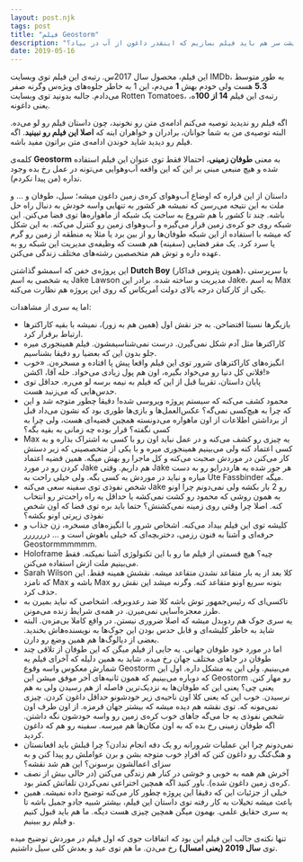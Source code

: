```yaml
---
layout: post.njk
tags: post
title: "فیلم Geostorm"
description: "یا خود خدا. هالیوود جان. برادر. پسر گل. این چه کاریه؟ چرا توی بیشتر فیلم‌هات باید کلیشه وجود داشته باشه؟ اصن چرا پشت سر هم باید فیلم بسازیم که اینقدر داغون از آب در بیاد؟ Geostorm رو دیدم و از کرده‌ی خود دلداغم. برادرا و خواهرا. نبینید. گفته باشم."
date: 2019-05-16
---
```


این فیلم، محصول سال 2017س. رتبه‌ی این فیلم توی وبسایت IMDb، به طور متوسط **5.3** هست ولی خودم بهش **1** می‌دم، این 1 به خاطر جلوه‌های ویژه‌س وگرنه صفر می‌دادم. جالبه بدونید توی وبسایت Rotten Tomatoes، رتبه‌ی این فیلم **14 از 100**ه، یعنی داغونه.

اگه فیلم رو ندیدید توصیه می‌کنم ادامه‌ی متن رو نخونید، چون داستان فیلم رو لو می‌ده. البته توصیه‌ی من به شما جوانان، برادران و خواهران اینه که **اصلا این فیلم رو نبینید**. اگه فیلم رو دیدید شاید خوندن ادامه‌ی متن براتون مفید باشه.

کلمه‌ی **Geostorm** به معنی **طوفان زمینی**، احتمالا فقط توی عنوان این فیلم استفاده شده و هیچ منبعی مبنی بر این که این واقعه آب‌وهوایی می‌تونه در عمل رخ بده وجود نداره (من پیدا نکردم).

داستان از این قراره که اوضاع آب‌وهوای کره‌ی زمین داغون میشه؛ سیل، طوفان و ... و ملت به این نتیجه می‌رسن که نمیشه هر کشور به تنهایی واسه خودش به دنبال راه حل باشه. چند تا کشور با هم شروع به ساخت یک شبکه از ماهواره‌ها توی فضا می‌کنن. این شبکه روی جو کره‌ی زمین قرار می‌گیره و آب‌وهوای زمین رو کنترل می‌کنه. به این شکل که میشه با استفاده از این شبکه طوفان‌ها رو از بین برد یا مثلا یه منطقه از زمین رو گرم یا سرد کرد. یک مقر فضایی (سفینه) هم هست که وظیفه‌ی مدیریت این شبکه رو به عهده داره و توش هم متخصصین رشته‌های مختلف زندگی می‌کنن.

این پروژه‌ی خفن که اسمشو گذاشتن **Dutch Boy** (همون پتروس فداکار)، با سرپرستی یه شخصی به اسم Jake Lawson مدیریت و ساخته شده. برادر این Jake، به اسم Max یکی از کارکنان درجه بالای دولت آمریکاس که روی این پروژه هم نظارت می‌کنه.

اما یه سری از مشاهدات:

*   بازیگرها نسبتا افتضاحن. به جز نقش اول (همین هم به زور)، نمیشه با بقیه کاراکترها ارتباط برقرار کرد.
*   کاراکترها مثل آدم شکل نمی‌گیرن. درست نمی‌شناسیمشون. فیلم همینجوری میره جلو بدون این که بعضیا رو دقیقا بشناسیم.
*   انگیزه‌های کاراکترهای شرور توی این فیلم واقعا پیش پا افتاده و مسخره‌ن. «خوب فلانی کل دنیا رو می‌خواد بگیره، اون هم پول زیادی می‌خواد. حله آقا، اکشن!»
*   پایان داستان، تقریبا قبل از این که فیلم به نیمه برسه لو می‌ره. حداقل توی حدس‌هایی که می‌زنید هست.
*   محمود کشف می‌کنه که سیستم پروژه ویروسی شده! دقیقا چطور متوجه شد و این که چرا به هیچ‌کسی نمی‌گه؟ عکس‌العمل‌ها و بازی‌ها طوری بود که نشون می‌داد قبل از برداشتن اطلاعات از اون ماهواره می‌دونسته همچین قضیه‌ای هست، ولی چرا به کسی نگفته؟ قرار بوده چه زمانی به بقیه بگه؟
*   Max یه چیزی رو کشف می‌کنه و در عمل نباید اون رو با کسی به اشتراک بذاره و به کسی اعتماد کنه ولی می‌بینیم همینجوری میره و با یکی از متخصصینی که زیر دستش کار می‌کنن در موردش صحبت می‌کنه و کل ماجرا رو بهش میگه. همین قضیه اعتماد کردن رو در مورد Jake هم داریم. وقتی Jake هر جور شده یه هارددرایو رو به دست میاره و نباید در موردش به کسی بگه. ولی خیلی راحت به Ute Fassbinder میگه.
*   شخص نفوذی توی سفینه سعی می‌کنه Jake رو 2 بار بکشه ولی نمی‌دونم چرا اونو به همون روشی که محمود رو کشت نمی‌کشه یا حداقل یه راه راحت‌تر رو انتخاب کنه. اصلا چرا وقتی روی زمینه نمی‌کشنش؟ حتما باید بره توی فضا که اون شخص نفوذی زپرتی اونو بکشه؟
*   کلیشه توی این فیلم بیداد می‌کنه. اشخاص شرور با انگیزه‌های مسخره، زن جذاب و حرفه‌ای و آشنا به فنون رزمی، دختربچه‌ای که خیلی باهوش است و ... درررررر Geostormmmmmm.
*   Holoframe چیه؟ هیچ قسمتی از فیلم ما رو با این تکنولوژی آشنا نمیکنه. فقط می‌بینیم ملت ازش استفاده می‌کنن.
*   Sarah Wilson کلا بعد از یه بار متقاعد نشدن متقاعد میشه. نقشش همینه فقط. این که نامزد Max باشه و Max بتونه سریع اونو متقاعد کنه. وگرنه میشد این نقش رو حذف کرد.
*   تاکسی‌ای که رئیس‌جمهور توش باشه کلا ضد رعدوبرقه. اشخاصی که نباید بمیرن به طرز معجزه‌آسایی نمی‌میرن. در همه‌ی شرایط زنده می‌مونن.
*   یه سری جوک هم ردوبدل میشه که اصلا ضروری نیستن. در واقع کاملا بی‌مزه‌ن. البته شاید به خاطر کلیشه‌ای و قابل حدس بودن این جوک‌ها به نویسنده‌هاش بخندید. بعضی از دیالوگ‌ها هم همین وضع رو دارن.
*   اما در مورد خود طوفان جهانی. یه جایی از فیلم میگن که این طوفان از تلاقی چند طوفان در جاهای مختلف جهان رخ میده. شاید به همین دلیله که آخرای فیلم یه شمارش معکوس واسه وقوع Geostorm می‌بینیم. ولی این یه مشکل داره. اول این که دوباره می‌بینیم که همون ثانیه‌های آخر موفق میشن این Geostorm رو مهار کنن. یعنی چی؟ یعنی این که طوفان‌ها به نزدیک‌ترین فاصله از هم رسیدن ولی به هم نرسیدن. خوب این که یعنی کلا اون ناحیه‌ی زیر خودشونو حداقل داغون کردن. چیزی نمی‌مونه که. توی نقشه هم دیده میشه که بیشتر جهان قرمزه. از اون طرف اون شخص نفوذی یه جا می‌گه جاهای خوب کره‌ی زمین رو واسه خودشون نگه داشتن. اگه طوفان زمینی رخ بده که به اون مکان‌ها هم میرسه. سفینه رو هم که داغون کردید.
*   نمی‌دونم چرا این عملیات شرورانه رو یک دفه انجام ندادن؟ چرا قبلش باید افعانستان و هنگ‌کنگ رو داغون کنن که افرادِ خوب متوجه بشن و برن عواملش رو پیدا کنن و به سزای اعمالشون برسونن؟ این هم شد نقشه؟
*   آخرش هم همه به خوبی و خوشی در کنار هم زندگی می‌کنن (در حالی بیش از نصف کره‌ی زمین داغون شده). باور کنید اگه همچین اختراعی نمی‌کردن تلفاتش کمتر بود.
*   خیلی از جزئیات این که دقیقا این پروژه چطور کار می‌کنه توضیح داده نمیشه. همین باعث میشه تخیلات به کار رفته توی داستان این فیلم، بیشتر شبیه جادو جمبل باشه تا یه سری حقایق علمی. بهمون میگن همچین چیزی هست دیگه. ما هم باید قبول کنیم و فیلم رو ببینیم.

تنها نکته‌ی جالب این فیلم این بود که اتفاقات جوی که اول فیلم در موردش توضیح میده توی **سال 2019 (یعنی امسال)** رخ می‌دن. ما هم توی عید و بعدش کلی سیل داشتیم.